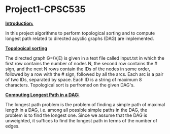 # Project1-CPSC535

<ins>**Introduction:**</ins>

In this project algorithms to perform topological sorting and to compute longest path related to directed acyclic graphs (DAG) are implemented.

<ins>**Topological sorting**</ins>

The directed graph G=(V,E) is given in a text file called input.txt in which the first row contains the number of nodes N, the second row contains the # sign, and the next N rows contain the IDs of the nodes in some order, followed by a row with the # sign, followed by all the arcs. Each arc is a pair of two IDs, separated by space. Each ID is a string of maximum 8 characters. Topological sort is perfromed on the given DAG's.


<ins>**Computing Longest Path in a DAG:**</ins>

The longest path problem is the problem of finding a simple path of maximal length in a DAG, i.e. among all possible simple paths in the DAG, the problem is to find the longest one. Since we assume that the DAG is unweighted, it suffices to find the longest path in terms of the number of edges.


